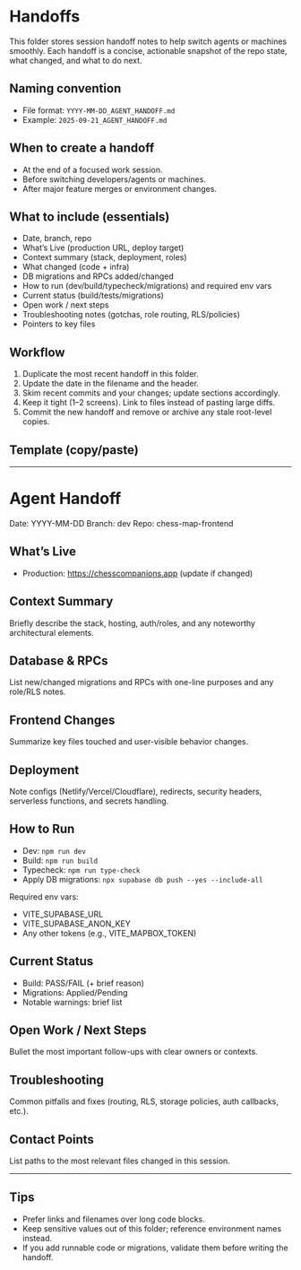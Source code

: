 # Handoffs

This folder stores session handoff notes to help switch agents or machines smoothly. Each handoff is a concise, actionable snapshot of the repo state, what changed, and what to do next.

## Naming convention

- File format: `YYYY-MM-DD_AGENT_HANDOFF.md`
- Example: `2025-09-21_AGENT_HANDOFF.md`

## When to create a handoff

- At the end of a focused work session.
- Before switching developers/agents or machines.
- After major feature merges or environment changes.

## What to include (essentials)

- Date, branch, repo
- What’s Live (production URL, deploy target)
- Context summary (stack, deployment, roles)
- What changed (code + infra)
- DB migrations and RPCs added/changed
- How to run (dev/build/typecheck/migrations) and required env vars
- Current status (build/tests/migrations)
- Open work / next steps
- Troubleshooting notes (gotchas, role routing, RLS/policies)
- Pointers to key files

## Workflow

1. Duplicate the most recent handoff in this folder.
2. Update the date in the filename and the header.
3. Skim recent commits and your changes; update sections accordingly.
4. Keep it tight (1–2 screens). Link to files instead of pasting large diffs.
5. Commit the new handoff and remove or archive any stale root-level copies.

## Template (copy/paste)

---

# Agent Handoff

Date: YYYY-MM-DD
Branch: dev
Repo: chess-map-frontend

## What’s Live
- Production: https://chesscompanions.app (update if changed)

## Context Summary

Briefly describe the stack, hosting, auth/roles, and any noteworthy architectural elements.

## Database & RPCs

List new/changed migrations and RPCs with one-line purposes and any role/RLS notes.

## Frontend Changes

Summarize key files touched and user-visible behavior changes.

## Deployment

Note configs (Netlify/Vercel/Cloudflare), redirects, security headers, serverless functions, and secrets handling.

## How to Run

- Dev: `npm run dev`
- Build: `npm run build`
- Typecheck: `npm run type-check`
- Apply DB migrations: `npx supabase db push --yes --include-all`

Required env vars:

- VITE_SUPABASE_URL
- VITE_SUPABASE_ANON_KEY
- Any other tokens (e.g., VITE_MAPBOX_TOKEN)

## Current Status

- Build: PASS/FAIL (+ brief reason)
- Migrations: Applied/Pending
- Notable warnings: brief list

## Open Work / Next Steps

Bullet the most important follow-ups with clear owners or contexts.

## Troubleshooting

Common pitfalls and fixes (routing, RLS, storage policies, auth callbacks, etc.).

## Contact Points

List paths to the most relevant files changed in this session.

---

## Tips

- Prefer links and filenames over long code blocks.
- Keep sensitive values out of this folder; reference environment names instead.
- If you add runnable code or migrations, validate them before writing the handoff.
